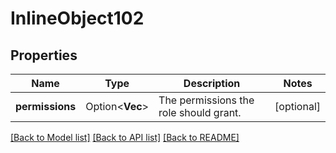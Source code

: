 # InlineObject102

## Properties

Name | Type | Description | Notes
------------ | ------------- | ------------- | -------------
**permissions** | Option<**Vec<String>**> | The permissions the role should grant. | [optional]

[[Back to Model list]](../README.md#documentation-for-models) [[Back to API list]](../README.md#documentation-for-api-endpoints) [[Back to README]](../README.md)


